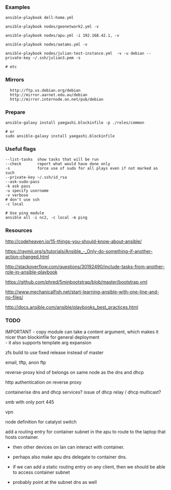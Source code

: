 
### Examples

```
ansible-playbook dell-home.yml

ansible-playbook nodes/geonetwork2.yml -v

ansible-playbook nodes/apu.yml -i 192.168.42.1, -v

ansible-playbook nodes/aatams.yml -v

ansible-playbook nodes/julian-test-instance.yml  -v -u debian --private-key ~/.ssh/julian3.pem -s

# etc

``` 

### Mirrors
```
  http://ftp.us.debian.org/debian
  http://mirror.aarnet.edu.au/debian
  http://mirror.internode.on.net/pub/debian
```


### Prepare
```
ansible-galaxy install yaegashi.blockinfile -p ./roles/common

# or
sudo ansible-galaxy install yaegashi.blockinfile

```

### Useful flags
```
--list-tasks  show tasks that will be run
--check       report what would have done only
-s            force use of sudo for all plays even if not marked as such
--private-key ~/.ssh/id_rsa
--ask-sudo-pass
-k ask pass
-u specify username 
-v verbose
# don't use ssh
-c local

# Use ping module
ansible all -i nc2, -c local -m ping
```

### Resources

http://codeheaven.io/15-things-you-should-know-about-ansible/

https://raymii.org/s/tutorials/Ansible_-_Only-do-something-if-another-action-changed.html

http://stackoverflow.com/questions/30192490/include-tasks-from-another-role-in-ansible-playbook

https://github.com/phred/5minbootstrap/blob/master/bootstrap.yml

http://www.mechanicalfish.net/start-learning-ansible-with-one-line-and-no-files/

http://docs.ansible.com/ansible/playbooks_best_practices.html

### TODO

IMPORTANT - copy module can take a content argument, which makes it nicer 
            than blockinfile for general deployment   
            - it also supports template arg expansion

zfs build to use fixed release instead of master

email, tftp, anon ftp  

reverse-proxy kind of belongs on same node as the dns and dhcp
  
http authentication on reverse proxy

containerise dns and dhcp services? issue of dhcp relay / dhcp multicast?

smb with only port 445

vpn

node definition for catalyst switch

add a routing entry for container subnet in the apu to route to the laptop that hosts container. 
  - then other devices on lan can interact with container.
  - perhaps also make apu dns delegate to container dns.

  - if we can add a static routing entry on any client, then we should be able to access container subnet
  - probably point at the subnet dns as well


